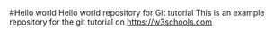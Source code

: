 #Hello world
Hello world repository for Git tutorial
This is an example repository for the git tutorial on https://w3schools.com
